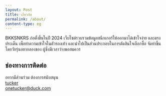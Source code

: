 ```yaml
---
layout: Post
title: เกี่ยวกับ
permalink: /about/
content-type: eg
---
```


BKKSNKRS ก่อตั้งขึ้นในปี 2024 เว็บไซต์รวบรวมข้อมูลสนีกเกอร์ให้ออกมาได้เข้าใจง่าย และตรงประเด็น เพื่อทำความเข้าใจในตัวรองเท้า และนำไปเป็นส่วนประกอบในการตัดสินใจเลือกซื้อ จัดทำขึ้นโดยวัยรุ่นอยากลองของ ผู้ซึ่งมีเวลาว่างพอสมควร


## ช่องทางการติดต่อ

อยากมีส่วนร่วม ต้องการสนับสนุน
\
<i class="fa-brands fa-discord"></i> [tucker](http://discordapp.com/users/311134669951205376)  
<i class="fa-solid fa-envelope"></i> <onetucker@duck.com>